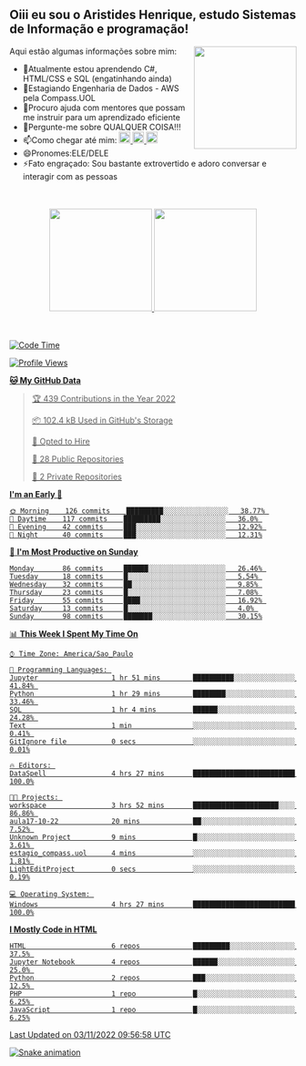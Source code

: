 ## Oiii eu sou o Aristides Henrique, estudo Sistemas de Informação e programação!

<div >
Aqui estão algumas informações sobre mim:<img align="right" height="180em" src="https://user-images.githubusercontent.com/97318481/177042589-45d62122-82a9-4a32-b3a7-87b322825b2f.png">
</div>

- 🌱Atualmente estou aprendendo C#, HTML/CSS e SQL (engatinhando ainda)
- 👯Estagiando Engenharia de Dados - AWS pela Compass.UOL
- 🤔Procuro ajuda com mentores que possam me instruir para um aprendizado eficiente
- 💬Pergunte-me sobre QUALQUER COISA!!!
- 📫Como chegar até mim:
  <a href="https://www.instagram.com/aryhenry/" target="_blank">
  <img src="https://img.shields.io/badge/-Instagram-%23E4405F?style=for-the-badge&logo=instagram&logoColor=black" height="20px">
  </a>
  <a href="https://www.linkedin.com/in/aristides-henrique/" target="_blank">
  <img src="https://img.shields.io/badge/-LinkedIn-%230077B5?style=for-the-badge&logo=linkedin&logoColor=black" height="20px">
  </a> 
  <a href="mailto:arihenriqueuna@gmail.com">
  <img src="https://img.shields.io/badge/-Gmail-%23333?style=for-the-badge&logo=gmail&logoColor=white" height="20px">
  </a>
- 😄Pronomes:ELE/DELE
- ⚡Fato engraçado: Sou bastante extrovertido e adoro conversar e interagir com as pessoas
<br/>
<br/>
<div align="center">
  <a href="https://github.com/arihenrique">
  <img height="180em" src="https://github-readme-stats.vercel.app/api?username=arihenrique&show_icons=true&theme=dracula&include_all_commits=true&count_private=true"/>
  <img height="180em" src="https://github-readme-stats.vercel.app/api/top-langs/?username=arihenrique&layout=compact&langs_count=7&theme=dracula"/>
</div><br/><br/>

<!--START_SECTION:waka-->
![Code Time](http://img.shields.io/badge/Code%20Time-256%20hrs%2015%20mins-blue)

![Profile Views](http://img.shields.io/badge/Profile%20Views-35-blue)

**🐱 My GitHub Data** 

> 🏆 439 Contributions in the Year 2022
 > 
> 📦 102.4 kB Used in GitHub's Storage 
 > 
> 💼 Opted to Hire
 > 
> 📜 28 Public Repositories 
 > 
> 🔑 2 Private Repositories  
 > 
**I'm an Early 🐤** 

```text
🌞 Morning    126 commits    █████████░░░░░░░░░░░░░░░░   38.77% 
🌇 Daytime    117 commits    █████████░░░░░░░░░░░░░░░░   36.0% 
🌃 Evening    42 commits     ███░░░░░░░░░░░░░░░░░░░░░░   12.92% 
🌙 Night      40 commits     ███░░░░░░░░░░░░░░░░░░░░░░   12.31%

```
📅 **I'm Most Productive on Sunday** 

```text
Monday       86 commits     ██████░░░░░░░░░░░░░░░░░░░   26.46% 
Tuesday      18 commits     █░░░░░░░░░░░░░░░░░░░░░░░░   5.54% 
Wednesday    32 commits     ██░░░░░░░░░░░░░░░░░░░░░░░   9.85% 
Thursday     23 commits     █░░░░░░░░░░░░░░░░░░░░░░░░   7.08% 
Friday       55 commits     ████░░░░░░░░░░░░░░░░░░░░░   16.92% 
Saturday     13 commits     █░░░░░░░░░░░░░░░░░░░░░░░░   4.0% 
Sunday       98 commits     ███████░░░░░░░░░░░░░░░░░░   30.15%

```


📊 **This Week I Spent My Time On** 

```text
⌚︎ Time Zone: America/Sao_Paulo

💬 Programming Languages: 
Jupyter                  1 hr 51 mins        ██████████░░░░░░░░░░░░░░░   41.84% 
Python                   1 hr 29 mins        ████████░░░░░░░░░░░░░░░░░   33.46% 
SQL                      1 hr 4 mins         ██████░░░░░░░░░░░░░░░░░░░   24.28% 
Text                     1 min               ░░░░░░░░░░░░░░░░░░░░░░░░░   0.41% 
GitIgnore file           0 secs              ░░░░░░░░░░░░░░░░░░░░░░░░░   0.01%

🔥 Editors: 
DataSpell                4 hrs 27 mins       █████████████████████████   100.0%

🐱‍💻 Projects: 
workspace                3 hrs 52 mins       █████████████████████░░░░   86.86% 
aula17-10-22             20 mins             ██░░░░░░░░░░░░░░░░░░░░░░░   7.52% 
Unknown Project          9 mins              █░░░░░░░░░░░░░░░░░░░░░░░░   3.61% 
estagio_compass.uol      4 mins              ░░░░░░░░░░░░░░░░░░░░░░░░░   1.81% 
LightEditProject         0 secs              ░░░░░░░░░░░░░░░░░░░░░░░░░   0.19%

💻 Operating System: 
Windows                  4 hrs 27 mins       █████████████████████████   100.0%

```

**I Mostly Code in HTML** 

```text
HTML                     6 repos             █████████░░░░░░░░░░░░░░░░   37.5% 
Jupyter Notebook         4 repos             ██████░░░░░░░░░░░░░░░░░░░   25.0% 
Python                   2 repos             ███░░░░░░░░░░░░░░░░░░░░░░   12.5% 
PHP                      1 repo              █░░░░░░░░░░░░░░░░░░░░░░░░   6.25% 
JavaScript               1 repo              █░░░░░░░░░░░░░░░░░░░░░░░░   6.25%

```



 Last Updated on 03/11/2022 09:56:58 UTC
<!--END_SECTION:waka-->

![Snake animation](https://github.com/arihenrique/arihenrique/blob/output/github-contribution-grid-snake.svg)
